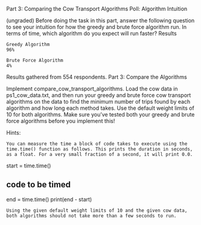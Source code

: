 Part 3: Comparing the Cow Transport Algorithms
Poll: Algorithm Intuition

(ungraded) Before doing the task in this part, answer the following question to see your intuition for how the greedy and brute force algorithm run. In terms of time, which algorithm do you expect will run faster?
Results

    Greedy Algorithm
    96%

    Brute Force Algorithm
    4%

Results gathered from 554 respondents.
Part 3: Compare the Algorithms

Implement compare_cow_transport_algorithms. Load the cow data in ps1_cow_data.txt, and then run your greedy and brute force cow transport algorithms on the data to find the minimum number of trips found by each algorithm and how long each method takes. Use the default weight limits of 10 for both algorithms. Make sure you’ve tested both your greedy and brute force algorithms before you implement this!

Hints:

    You can measure the time a block of code takes to execute using the time.time() function as follows. This prints the duration in seconds, as a float. For a very small fraction of a second, it will print 0.0.

start = time.time()
## code to be timed
end = time.time()
print(end - start)

    Using the given default weight limits of 10 and the given cow data, both algorithms should not take more than a few seconds to run.
